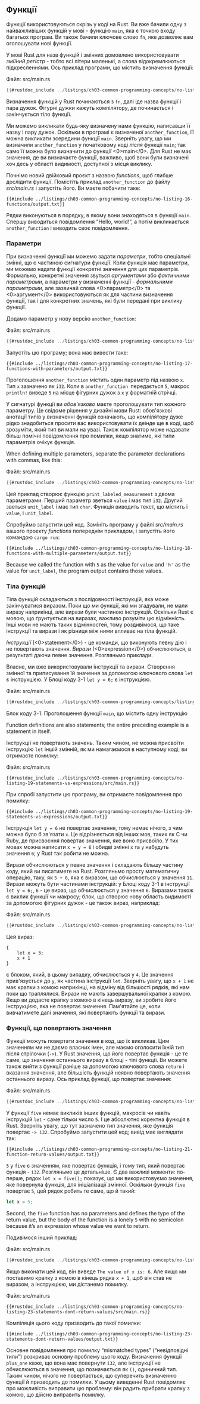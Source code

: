 ## Функції

Функції використовуються скрізь у коді на Rust. Ви вже бачили одну з найважливіших функцій у мові - функцію `main`, яка є точкою входу багатьох програм. Ви також бачили ключове слово `fn`, яке дозволяє вам оголошувати нові функції.

У мові Rust для назв функцій і змінних домовлено використовувати *зміїний регістр* - тобто всі літери маленькі, а слова відокремлюються підкресленнями. Ось приклад програми, що містить визначення функції:

<span class="filename">Файл: src/main.rs</span>

```rust
{{#rustdoc_include ../listings/ch03-common-programming-concepts/no-listing-16-functions/src/main.rs}}
```

Визначення функцій у Rust починаються з `fn`, далі іде назва функції і пара дужок. Фігурні дужки кажуть компілятору, де починається і закінчується тіло функції.

Ми можемо викликати будь-яку визначену нами функцію, написавши її назву і пару дужок. Оскільки в програмі є визначеної `another_function`, її можна викликати зсередини функції `main`. Зверніть увагу, що ми визначили `another_function` у початковому коді *після* функції `main`; так само її можна було визначити до функції <0>main</0>. Для Rust не має значення, де ви визначаєте функції, важливо, щоб вони були визначені хоч десь у області видимості, доступної з місця виклику.

Почнімо новий двійковий проєкт з назвою *functions*, щоб глибше дослідити функції. Помістіть приклад `another_function` до файлу *src/main.rs* і запустіть його. Ви маєте побачити таке:

```console
{{#include ../listings/ch03-common-programming-concepts/no-listing-16-functions/output.txt}}
```

Рядки виконуються в порядку, в якому вони знаходяться в функції `main`. Спершу виводиться повідомлення “Hello, world!”, а потім викликається `another_function` і виводить своє повідомлення.

### Параметри

При визначенні функції ми можемо задати *параметри*, тобто спеціальні змінні, що є частиною сигнатури функції. Коли функція має параметри, ми можемо надати функції конкретні значення для цих параметрів. Формально, конкретні значення звуться *аргументами* або *фактичними параметрами*, а параметри у визначенні функції - *формальними параметрами*, але зазвичай слова <0>параметр</0> та <0>аргумент</0> використовуються як для частини визначення функції, так і для конкретних значень, які були передані при виклику функції.

Додамо параметр у нову версію `another_function`:

<span class="filename">Файл: src/main.rs</span>

```rust
{{#rustdoc_include ../listings/ch03-common-programming-concepts/no-listing-17-functions-with-parameters/src/main.rs}}
```

Запустіть цю програму; вона має вивести таке:

```console
{{#include ../listings/ch03-common-programming-concepts/no-listing-17-functions-with-parameters/output.txt}}
```

Проголошення `another_function` містить один параметр під назвою `x`. Тип `x` зазначено як `i32`. Коли в `another_function `передається `5`, макрос `println!` виведе `5` на місце фігурних дужок з `x` у форматній стрічці.

У сигнатурі функції ви *обов'язково* маєте проголошувати тип кожного параметру. Це свідоме рішення у дизайні мови Rust: обов'язкові анотації типів у визначенні функцій означають, що компілятору дуже рідко знадобиться просити вас використовувати їх деінде ще в коді, щоб зрозуміти, який тип ви мали на увазі. Також компілятор може надавати більш помічні повідомлення про помилки, якщо знатиме, які типи параметрів очікує функція.

When defining multiple parameters, separate the parameter declarations with commas, like this:

<span class="filename">Файл: src/main.rs</span>

```rust
{{#rustdoc_include ../listings/ch03-common-programming-concepts/no-listing-18-functions-with-multiple-parameters/src/main.rs}}
```

Цей приклад створює функцію `print_labeled_measurement` з двома параметрами. Перший параметр зветься `value` і має тип `i32`. Другий зветься `unit_label` і має тип `char`. Функція виводить текст, що містить і `value`, і `unit_label`.

Спробуймо запустити цей код. Замініть програму у файлі *src/main.rs* вашого проєкту *functions* попереднім прикладом, і запустіть його командою `cargo run`:

```console
{{#include ../listings/ch03-common-programming-concepts/no-listing-18-functions-with-multiple-parameters/output.txt}}
```

Because we called the function with `5` as the value for `value` and `'h'` as the value for `unit_label`, the program output contains those values.

### Тіла функцій

Тіла функцій складаються з послідовності інструкцій, яка може закінчуватися виразом. Поки що ми функції, які ми згадували, не мали виразу наприкінці, але вирази були частиною інструкцій. Оскільки Rust є мовою, що ґрунтується на виразах, важливо розуміти цю відмінність. Інші мови не мають таких відмінностей, тому роздивімося, що таке інструкції та вирази і як різниця між ними впливає на тіла функцій.

*Інструкції* (<0>statement</0>) - це команди, що виконують певну дію і не повертають значення. *Вирази* (<0>expression</0>) обчислюються, в результаті даючи певне значення. Розгляньмо приклади.

Власне, ми вже використовували інструкції та вирази. Створення змінної та приписування їй значення за допомогою ключового слова `let` є інструкцією. У Блоці коду 3-1 `let y = 6;` є інструкцією.

<span class="filename">Файл: src/main.rs</span>

```rust
{{#rustdoc_include ../listings/ch03-common-programming-concepts/listing-03-01/src/main.rs}}
```

<span class="caption">Блок коду 3-1. Проголошення функції `main`, що містить одну інструкцію</span>

Function definitions are also statements; the entire preceding example is a statement in itself.

Інструкції не повертають значень. Таким чином, не можна присвоїти інструкцію `let` іншій змінній, як ми намагаємося в наступному коді; ви отримаєте помилку:

<span class="filename">Файл: src/main.rs</span>

```rust,ignore,does_not_compile
{{#rustdoc_include ../listings/ch03-common-programming-concepts/no-listing-19-statements-vs-expressions/src/main.rs}}
```

При спробі запустити цю програму, ви отримаєте повідомлення про помилку:

```console
{{#include ../listings/ch03-common-programming-concepts/no-listing-19-statements-vs-expressions/output.txt}}
```

Інструкція `let y = 6` не повертає значення, тому немає нічого, з чим можна було б зв'язати `x`. Це відрізняється від інших мов, таких як C чи Ruby, де присвоєння повертає значення, яке воно присвоїло. У тих мовах можна написати `x = y = 6` і обидві змінні `x` та `y` набудуть значення `6`; у Rust так робити не можна.

Вирази обчислюються у певне значення і складають більшу частину коду, який ви писатимете на Rust. Розгляньмо просту математичну операцію, таку, як `5 + 6`, яка є виразом, що обчислюється у значення `11`. Вирази можуть бути частинами інструкцій: у Блоці коду 3-1 в інструкції `let y = 6;`, `6` - це вираз, що обчислюється у значення `6`. Виразами також є виклик функції чи макросу; блок, що створює нову область видимості за допомогою фігурних дужок - це також вираз, наприклад:

<span class="filename">Файл: src/main.rs</span>

```rust
{{#rustdoc_include ../listings/ch03-common-programming-concepts/no-listing-20-blocks-are-expressions/src/main.rs}}
```

Цей вираз:

```rust,ignore
{
    let x = 3;
    x + 1
}
```

є блоком, який, в цьому випадку, обчислюється у `4`. Це значення прив'язується до `y`, як частина інструкції `let`. Зверніть увагу, що `x + 1` не має крапки з комою наприкінці, на відміну від більшості рядків, які нам поки що траплялися. Вирази не мають завершувальної крапки з комою. Якщо ви додасте крапку з комою в кінець виразу, ви зробите його інструкцією, яка не повертає значення. Пам'ятайте це, коли вивчатимете далі значення, які повертають функції та вирази.

### Функції, що повертають значення

Функції можуть повертати значення в код, що їх викликав. Цим значенням ми не даємо власних імен, але маємо оголосити їхній тип після стрілочки (`->`). У Rust значення, що його повертає функція - це те саме, що значення останнього виразу в блоці - тілі функції. Ви можете також вийти з функції раніше за допомогою ключового слова `return` і вказання значення, але більшість функцій неявно повертають значення останнього виразу. Ось приклад функції, що повертає значення:

<span class="filename">Файл: src/main.rs</span>

```rust
{{#rustdoc_include ../listings/ch03-common-programming-concepts/no-listing-21-function-return-values/src/main.rs}}
```

У функції `five` немає викликів інших функцій, макросів чи навіть інструкцій `let` - саме тільки число `5`. І це абсолютно коректна функція в Rust. Зверніть увагу, що тут зазначено тип значення, яке функція повертає `-> i32`. Спробуймо запустити цей код; вивід має виглядати так:

```console
{{#include ../listings/ch03-common-programming-concepts/no-listing-21-function-return-values/output.txt}}
```

`5` у `five` є значенням, яке повертає функція, і тому тип, який повертає функція - `i32`. Розгляньмо це детальніше. Є два важливі моменти: по-перше, рядок `let x = five();` показує, що ми використовуємо значення, яке повернула функція, для ініціалізації змінної. Оскільки функція `five` повертає `5`, цей рядок робить те саме, що й такий:

```rust
let x = 5;
```

Second, the `five` function has no parameters and defines the type of the return value, but the body of the function is a lonely `5` with no semicolon because it’s an expression whose value we want to return.

Подивімося інший приклад:

<span class="filename">Файл: src/main.rs</span>

```rust
{{#rustdoc_include ../listings/ch03-common-programming-concepts/no-listing-22-function-parameter-and-return/src/main.rs}}
```

Якщо виконати цей код, він виведе `The value of x is: 6`. Але якщо ми поставимо крапку з комою в кінець рядка `x + 1`, щоб він став не виразом, а інструкцією, ми дістанемо помилку.

<span class="filename">Файл: src/main.rs</span>

```rust,ignore,does_not_compile
{{#rustdoc_include ../listings/ch03-common-programming-concepts/no-listing-23-statements-dont-return-values/src/main.rs}}
```

Компіляція цього коду призводить до такої помилки:

```console
{{#include ../listings/ch03-common-programming-concepts/no-listing-23-statements-dont-return-values/output.txt}}
```

Основне повідомлення про помилку “mismatched types” (“невідповідні типи”) розкриває основну проблему цього коду. Визначення функції `plus_one` каже, що вона має повернути `i32`, але інструкції не обчислюються в значення, що позначається як `()`, одиничний тип. Таким чином, нічого не повертається, що суперечить визначенню функції й призводить до помилки. У цьому виведенні Rust повідомляє про можливість виправити цю проблему: він радить прибрати крапку з комою, що дійсно виправить помилку.
